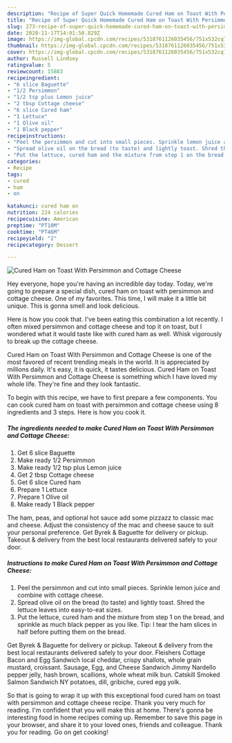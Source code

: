 ```yaml
---
description: "Recipe of Super Quick Homemade Cured Ham on Toast With Persimmon and Cottage Cheese"
title: "Recipe of Super Quick Homemade Cured Ham on Toast With Persimmon and Cottage Cheese"
slug: 273-recipe-of-super-quick-homemade-cured-ham-on-toast-with-persimmon-and-cottage-cheese
date: 2020-11-17T14:01:50.829Z
image: https://img-global.cpcdn.com/recipes/5318761126035456/751x532cq70/cured-ham-on-toast-with-persimmon-and-cottage-cheese-recipe-main-photo.jpg
thumbnail: https://img-global.cpcdn.com/recipes/5318761126035456/751x532cq70/cured-ham-on-toast-with-persimmon-and-cottage-cheese-recipe-main-photo.jpg
cover: https://img-global.cpcdn.com/recipes/5318761126035456/751x532cq70/cured-ham-on-toast-with-persimmon-and-cottage-cheese-recipe-main-photo.jpg
author: Russell Lindsey
ratingvalue: 5
reviewcount: 15883
recipeingredient:
- "6 slice Baguette"
- "1/2 Persimmon"
- "1/2 tsp plus Lemon juice"
- "2 tbsp Cottage cheese"
- "6 slice Cured ham"
- "1 Lettuce"
- "1 Olive oil"
- "1 Black pepper"
recipeinstructions:
- "Peel the persimmon and cut into small pieces. Sprinkle lemon juice and combine with cottage cheese."
- "Spread olive oil on the bread (to taste) and lightly toast. Shred the lettuce leaves into easy-to-eat sizes."
- "Put the lettuce, cured ham and the mixture from step 1 on the bread, and sprinkle as much black pepper as you like. Tip: I tear the ham slices in half before putting them on the bread."
categories:
- Recipe
tags:
- cured
- ham
- on

katakunci: cured ham on 
nutrition: 224 calories
recipecuisine: American
preptime: "PT10M"
cooktime: "PT46M"
recipeyield: "2"
recipecategory: Dessert

---
```



![Cured Ham on Toast With Persimmon and Cottage Cheese](https://img-global.cpcdn.com/recipes/5318761126035456/751x532cq70/cured-ham-on-toast-with-persimmon-and-cottage-cheese-recipe-main-photo.jpg)

Hey everyone, hope you're having an incredible day today. Today, we're going to prepare a special dish, cured ham on toast with persimmon and cottage cheese. One of my favorites. This time, I will make it a little bit unique. This is gonna smell and look delicious.

Here is how you cook that. I&#39;ve been eating this combination a lot recently. I often mixed persimmon and cottage cheese and top it on toast, but I wondered what it would taste like with cured ham as well. Whisk vigorously to break up the cottage cheese.

Cured Ham on Toast With Persimmon and Cottage Cheese is one of the most favored of recent trending meals in the world. It is appreciated by millions daily. It's easy, it is quick, it tastes delicious. Cured Ham on Toast With Persimmon and Cottage Cheese is something which I have loved my whole life. They're fine and they look fantastic.


To begin with this recipe, we have to first prepare a few components. You can cook cured ham on toast with persimmon and cottage cheese using 8 ingredients and 3 steps. Here is how you cook it.

<!--inarticleads1-->

##### The ingredients needed to make Cured Ham on Toast With Persimmon and Cottage Cheese:

1. Get 6 slice Baguette
1. Make ready 1/2 Persimmon
1. Make ready 1/2 tsp plus Lemon juice
1. Get 2 tbsp Cottage cheese
1. Get 6 slice Cured ham
1. Prepare 1 Lettuce
1. Prepare 1 Olive oil
1. Make ready 1 Black pepper


The ham, peas, and optional hot sauce add some pizzazz to classic mac and cheese. Adjust the consistency of the mac and cheese sauce to suit your personal preference. Get Byrek &amp; Baguette for delivery or pickup. Takeout &amp; delivery from the best local restaurants delivered safely to your door. 

<!--inarticleads2-->

##### Instructions to make Cured Ham on Toast With Persimmon and Cottage Cheese:

1. Peel the persimmon and cut into small pieces. Sprinkle lemon juice and combine with cottage cheese.
1. Spread olive oil on the bread (to taste) and lightly toast. Shred the lettuce leaves into easy-to-eat sizes.
1. Put the lettuce, cured ham and the mixture from step 1 on the bread, and sprinkle as much black pepper as you like. Tip: I tear the ham slices in half before putting them on the bread.


Get Byrek &amp; Baguette for delivery or pickup. Takeout &amp; delivery from the best local restaurants delivered safely to your door. Fleishers Cottage Bacon and Egg Sandwich local cheddar, crispy shallots, whole grain mustard, croissant. Sausage, Egg, and Cheese Sandwich Jimmy Nardello pepper jelly, hash brown, scallions, whole wheat milk bun. Catskill Smoked Salmon Sandwich NY potatoes, dill, gribiche, cured egg yolk. 

So that is going to wrap it up with this exceptional food cured ham on toast with persimmon and cottage cheese recipe. Thank you very much for reading. I'm confident that you will make this at home. There's gonna be interesting food in home recipes coming up. Remember to save this page in your browser, and share it to your loved ones, friends and colleague. Thank you for reading. Go on get cooking!
